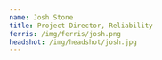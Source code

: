 ```yaml
---
name: Josh Stone
title: Project Director, Reliability
ferris: /img/ferris/josh.png
headshot: /img/headshot/josh.jpg
---
```

